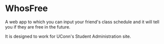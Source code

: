 # WhosFree
A web app to which you can input your friend's class schedule and it will tell you if they are free in the future.

It is designed to work for UConn's Student Administration site.
